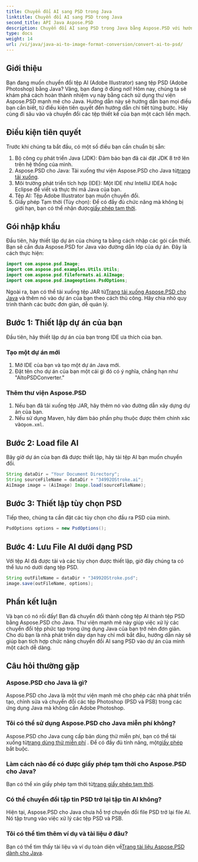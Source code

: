 ```yaml
---
title: Chuyển đổi AI sang PSD trong Java
linktitle: Chuyển đổi AI sang PSD trong Java
second_title: API Java Aspose.PSD
description: Chuyển đổi AI sang PSD trong Java bằng Aspose.PSD với hướng dẫn từng bước dễ dàng của chúng tôi. Hoàn hảo cho các nhà phát triển cần chuyển đổi tập tin nhanh chóng và liền mạch.
type: docs
weight: 14
url: /vi/java/java-ai-to-image-format-conversion/convert-ai-to-psd/
---
```

## Giới thiệu
Bạn đang muốn chuyển đổi tệp AI (Adobe Illustrator) sang tệp PSD (Adobe Photoshop) bằng Java? Vâng, bạn đang ở đúng nơi! Hôm nay, chúng ta sẽ khám phá cách hoàn thành nhiệm vụ này bằng cách sử dụng thư viện Aspose.PSD mạnh mẽ cho Java. Hướng dẫn này sẽ hướng dẫn bạn mọi điều bạn cần biết, từ điều kiện tiên quyết đến hướng dẫn chi tiết từng bước. Hãy cùng đi sâu vào và chuyển đổi các tệp thiết kế của bạn một cách liền mạch.
## Điều kiện tiên quyết
Trước khi chúng ta bắt đầu, có một số điều bạn cần chuẩn bị sẵn:
1. Bộ công cụ phát triển Java (JDK): Đảm bảo bạn đã cài đặt JDK 8 trở lên trên hệ thống của mình.
2.  Aspose.PSD cho Java: Tải xuống thư viện Aspose.PSD cho Java từ[trang tải xuống](https://releases.aspose.com/psd/java/).
3. Môi trường phát triển tích hợp (IDE): Một IDE như IntelliJ IDEA hoặc Eclipse để viết và thực thi mã Java của bạn.
4. Tệp AI: Tệp Adobe Illustrator bạn muốn chuyển đổi.
5. Giấy phép Tạm thời (Tùy chọn): Để có đầy đủ chức năng mà không bị giới hạn, bạn có thể nhận được[giấy phép tạm thời](https://purchase.aspose.com/temporary-license/).
## Gói nhập khẩu
Đầu tiên, hãy thiết lập dự án của chúng ta bằng cách nhập các gói cần thiết. Bạn sẽ cần đưa Aspose.PSD for Java vào đường dẫn lớp của dự án. Đây là cách thực hiện:
```java
import com.aspose.psd.Image;
import com.aspose.psd.examples.Utils.Utils;
import com.aspose.psd.fileformats.ai.AiImage;
import com.aspose.psd.imageoptions.PsdOptions;
```
 Ngoài ra, bạn có thể tải xuống tệp JAR từ[Trang tải xuống Aspose.PSD cho Java](https://releases.aspose.com/psd/java/) và thêm nó vào dự án của bạn theo cách thủ công.
Hãy chia nhỏ quy trình thành các bước đơn giản, dễ quản lý.
## Bước 1: Thiết lập dự án của bạn
Đầu tiên, hãy thiết lập dự án của bạn trong IDE ưa thích của bạn.
### Tạo một dự án mới
1. Mở IDE của bạn và tạo một dự án Java mới.
2. Đặt tên cho dự án của bạn một cái gì đó có ý nghĩa, chẳng hạn như "AItoPSDConverter."
### Thêm thư viện Aspose.PSD
1. Nếu bạn đã tải xuống tệp JAR, hãy thêm nó vào đường dẫn xây dựng dự án của bạn.
2.  Nếu sử dụng Maven, hãy đảm bảo phần phụ thuộc được thêm chính xác vào`pom.xml`.
## Bước 2: Load file AI
Bây giờ dự án của bạn đã được thiết lập, hãy tải tệp AI bạn muốn chuyển đổi.
```java
String dataDir = "Your Document Directory"; 
String sourceFileName = dataDir + "34992OStroke.ai";       
AiImage image = (AiImage) Image.load(sourceFileName);
```
## Bước 3: Thiết lập tùy chọn PSD
Tiếp theo, chúng ta cần đặt các tùy chọn cho đầu ra PSD của mình.
```java
PsdOptions options = new PsdOptions();
```
## Bước 4: Lưu File AI dưới dạng PSD
Với tệp AI đã được tải và các tùy chọn được thiết lập, giờ đây chúng ta có thể lưu nó dưới dạng tệp PSD.
```java
String outFileName = dataDir + "34992OStroke.psd";
image.save(outFileName, options);
```
## Phần kết luận
Và bạn có nó rồi đấy! Bạn đã chuyển đổi thành công tệp AI thành tệp PSD bằng Aspose.PSD cho Java. Thư viện mạnh mẽ này giúp việc xử lý các chuyển đổi tệp phức tạp trong ứng dụng Java của bạn trở nên đơn giản. Cho dù bạn là nhà phát triển dày dạn hay chỉ mới bắt đầu, hướng dẫn này sẽ giúp bạn tích hợp chức năng chuyển đổi AI sang PSD vào dự án của mình một cách dễ dàng.
## Câu hỏi thường gặp
### Aspose.PSD cho Java là gì?
Aspose.PSD cho Java là một thư viện mạnh mẽ cho phép các nhà phát triển tạo, chỉnh sửa và chuyển đổi các tệp Photoshop (PSD và PSB) trong các ứng dụng Java mà không cần Adobe Photoshop.
### Tôi có thể sử dụng Aspose.PSD cho Java miễn phí không?
 Aspose.PSD cho Java cung cấp bản dùng thử miễn phí, bạn có thể tải xuống từ[trang dùng thử miễn phí](https://releases.aspose.com/) . Để có đầy đủ tính năng, một[giấy phép](https://purchase.aspose.com/buy) bắt buộc.
### Làm cách nào để có được giấy phép tạm thời cho Aspose.PSD cho Java?
Bạn có thể xin giấy phép tạm thời từ[trang giấy phép tạm thời](https://purchase.aspose.com/temporary-license/).
### Có thể chuyển đổi tập tin PSD trở lại tập tin AI không?
Hiện tại, Aspose.PSD cho Java chưa hỗ trợ chuyển đổi file PSD trở lại file AI. Nó tập trung vào việc xử lý các tệp PSD và PSB.
### Tôi có thể tìm thêm ví dụ và tài liệu ở đâu?
 Bạn có thể tìm thấy tài liệu và ví dụ toàn diện về[Trang tài liệu Aspose.PSD dành cho Java](https://reference.aspose.com/psd/java/).